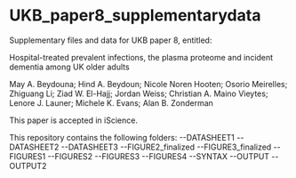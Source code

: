 # UKB_paper8_supplementarydata
Supplementary files and data for UKB paper 8, entitled:

Hospital-treated prevalent infections, the plasma proteome and incident dementia among UK older adults

May A. Beydouna; Hind A. Beydoun; Nicole Noren Hooten; Osorio Meirelles; Zhiguang Li; Ziad W. El-Hajj; Jordan Weiss; Christian A. Maino Vieytes; Lenore J. Launer; Michele K. Evans; Alan B. Zonderman


This paper is accepted in iScience. 

This repository contains the following folders: 
--DATASHEET1
--DATASHEET2
--DATASHEET3
--FIGURE2_finalized
--FIGURE3_finalized
--FIGURES1
--FIGURES2
--FIGURES3
--FIGURES4
--SYNTAX
--OUTPUT
--OUTPUT2




